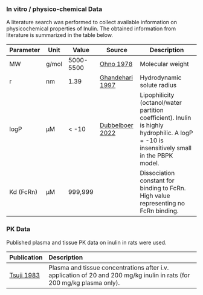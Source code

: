 ### In vitro / physico-chemical Data <a id="invitro-and-physico-chemical-data"></a>

A literature search was performed to collect available information on physicochemical properties of Inulin. The obtained information from literature is summarized in the table below. 

| **Parameter** | **Unit** | **Value** | Source                           | **Description**                                              |
| :------------ | -------- | --------- | -------------------------------- | ------------------------------------------------------------ |
| MW            | g/mol    | 5000-5500 | [Ohno 1978](#5-references)       | Molecular weight                                             |
| r             | nm       | 1.39      | [Ghandehari 1997](#5-references) | Hydrodynamic solute radius                                   |
| logP          | µM       | < -10     | [Dubbelboer 2022](#5-references) | Lipophilicity (octanol/water partition coefficient). Inulin is highly hydrophilic. A logP = -10 is insensitively small in the PBPK model. |
| Kd (FcRn)     | µM       | 999,999   |                                  | Dissociation constant for binding to FcRn. High value representing no FcRn binding. |

### PK Data <a id="PK-data"></a>

Published plasma and tissue PK data on inulin in rats were used.

| Publication                 | Description                                                  |
| :-------------------------- | :----------------------------------------------------------- |
| [Tsuji 1983](#5-references) | Plasma and tissue concentrations after i.v. application of 20 and 200 mg/kg  inulin in rats (for 200 mg/kg plasma only). |

